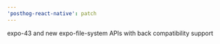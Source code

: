 ```yaml
---
'posthog-react-native': patch
---
```


expo-43 and new expo-file-system APIs with back compatibility support
